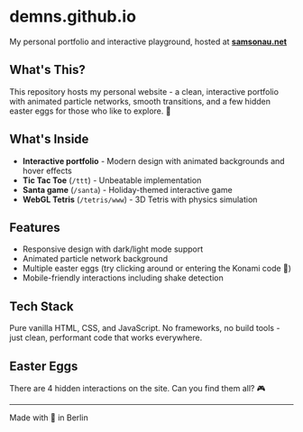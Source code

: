 # demns.github.io

My personal portfolio and interactive playground, hosted at **[samsonau.net](https://samsonau.net/)**

## What's This?

This repository hosts my personal website - a clean, interactive portfolio with animated particle networks, smooth transitions, and a few hidden easter eggs for those who like to explore. 🧡

## What's Inside

- **Interactive portfolio** - Modern design with animated backgrounds and hover effects
- **Tic Tac Toe** (`/ttt`) - Unbeatable implementation
- **Santa game** (`/santa`) - Holiday-themed interactive game
- **WebGL Tetris** (`/tetris/www`) - 3D Tetris with physics simulation

## Features

- Responsive design with dark/light mode support
- Animated particle network background
- Multiple easter eggs (try clicking around or entering the Konami code 👀)
- Mobile-friendly interactions including shake detection

## Tech Stack

Pure vanilla HTML, CSS, and JavaScript. No frameworks, no build tools - just clean, performant code that works everywhere.

## Easter Eggs

There are 4 hidden interactions on the site. Can you find them all? 🎮

---

Made with 🧡 in Berlin
